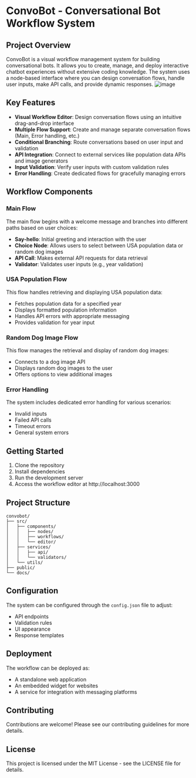 # ConvoBot - Conversational Bot Workflow System

## Project Overview
ConvoBot is a visual workflow management system for building conversational bots. It allows you to create, manage, and deploy interactive chatbot experiences without extensive coding knowledge. The system uses a node-based interface where you can design conversation flows, handle user inputs, make API calls, and provide dynamic responses.
![image](https://github.com/user-attachments/assets/b6ed7496-6efc-42f9-bbcf-61feec8c2c02)

## Key Features
- **Visual Workflow Editor**: Design conversation flows using an intuitive drag-and-drop interface
- **Multiple Flow Support**: Create and manage separate conversation flows (Main, Error handling, etc.)
- **Conditional Branching**: Route conversations based on user input and validation
- **API Integration**: Connect to external services like population data APIs and image generators
- **Input Validation**: Verify user inputs with custom validation rules
- **Error Handling**: Create dedicated flows for gracefully managing errors

## Workflow Components

### Main Flow
The main flow begins with a welcome message and branches into different paths based on user choices:
- **Say-hello**: Initial greeting and interaction with the user
- **Choice Node**: Allows users to select between USA population data or random dog images
- **API Call**: Makes external API requests for data retrieval
- **Validator**: Validates user inputs (e.g., year validation)

### USA Population Flow
This flow handles retrieving and displaying USA population data:
- Fetches population data for a specified year
- Displays formatted population information
- Handles API errors with appropriate messaging
- Provides validation for year input

### Random Dog Image Flow
This flow manages the retrieval and display of random dog images:
- Connects to a dog image API
- Displays random dog images to the user
- Offers options to view additional images

### Error Handling
The system includes dedicated error handling for various scenarios:
- Invalid inputs
- Failed API calls
- Timeout errors
- General system errors

## Getting Started
1. Clone the repository
2. Install dependencies
3. Run the development server
4. Access the workflow editor at http://localhost:3000

## Project Structure
```
convobot/
├── src/
│   ├── components/
│   │   ├── nodes/
│   │   ├── workflows/
│   │   └── editor/
│   ├── services/
│   │   ├── api/
│   │   └── validators/
│   └── utils/
├── public/
└── docs/
```

## Configuration
The system can be configured through the `config.json` file to adjust:
- API endpoints
- Validation rules
- UI appearance
- Response templates

## Deployment
The workflow can be deployed as:
- A standalone web application
- An embedded widget for websites
- A service for integration with messaging platforms

## Contributing
Contributions are welcome! Please see our contributing guidelines for more details.

## License
This project is licensed under the MIT License - see the LICENSE file for details.
